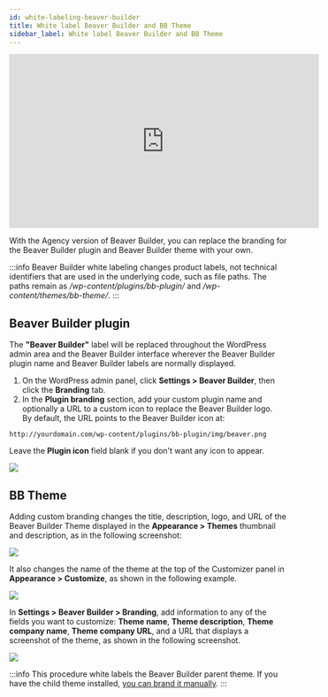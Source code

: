```yaml
---
id: white-labeling-beaver-builder
title: White label Beaver Builder and BB Theme
sidebar_label: White label Beaver Builder and BB Theme
---
```


<div className="embed-responsive">
  <iframe width="560" height="315" src="https://www.youtube-nocookie.com/embed/OQP1ZO7PMYQ?rel=0" frameBorder="0" allow="accelerometer; autoplay; encrypted-media; gyroscope; picture-in-picture" allowFullScreen></iframe>
</div>

With the Agency version of Beaver Builder, you can replace the branding for
the Beaver Builder plugin and Beaver Builder theme with your own.

:::info
Beaver Builder white labeling changes product labels, not technical identifiers that are used in the underlying code, such as file paths. The paths remain as */wp-content/plugins/bb-plugin/* and */wp-content/themes/bb-theme/*.
:::

## Beaver Builder plugin

The **"Beaver Builder"** label will be replaced throughout the WordPress admin
area and the Beaver Builder interface wherever the Beaver Builder plugin name
and Beaver Builder labels are normally displayed.

1. On the WordPress admin panel, click **Settings > Beaver Builder**, then click the  **Branding** tab.
2. In the **Plugin branding** section, add your custom plugin name and optionally a URL to a custom icon to replace the Beaver Builder logo.  
  By default, the URL points to the Beaver Builder icon at:

  ```markup
  http://yourdomain.com/wp-content/plugins/bb-plugin/img/beaver.png
  ```

  Leave the **Plugin icon** field blank if you don't want any icon to appear.  

  ![](/img/white-lable-bb-1.png)

## BB Theme

Adding custom branding changes the title, description, logo, and URL of the
Beaver Builder Theme displayed in the **Appearance > Themes** thumbnail and
description, as in the following screenshot:

![](/img/white-lable-bb-2.jpg)

It also changes the name of the theme at the top of the Customizer panel in
**Appearance > Customize**, as shown in the following example.

![](/img/white-lable-bb-3.png)

In **Settings > Beaver Builder > Branding**, add information to any of the fields you want to customize: **Theme name**, **Theme description**, **Theme company name**, **Theme company URL**, and a URL that displays a screenshot of the theme, as shown in the following screenshot.

![](/img/white-lable-bb-4.png)

:::info
This procedure white labels the Beaver Builder parent theme. If you
have the child theme installed, [you can brand it manually](/bb-theme/white-labeling/white-label-your-child-theme.md).
:::
